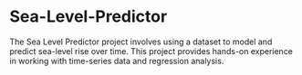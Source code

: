 # Sea-Level-Predictor
The Sea Level Predictor project involves using a dataset to model and predict sea-level rise over time. This project provides hands-on experience in working with time-series data and regression analysis.
